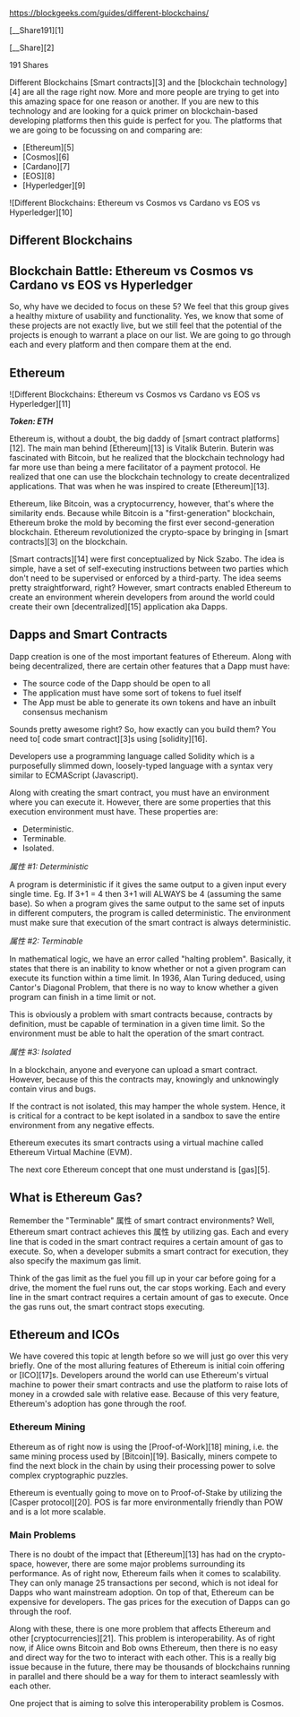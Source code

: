https://blockgeeks.com/guides/different-blockchains/

[__Share191][1]

[__Share][2]

191 Shares

Different Blockchains  [Smart contracts][3] and the [blockchain technology][4] are all the rage right now. More and more people are trying to get into this amazing space for one reason or another. If you are new to this technology and are looking for a quick primer on blockchain-based developing platforms then this guide is perfect for you. The platforms that we are going to be focussing on and comparing are:

* [Ethereum][5]
* [Cosmos][6]
* [Cardano][7]
* [EOS][8]
* [Hyperledger][9]

![Different Blockchains: Ethereum vs Cosmos vs Cardano vs EOS vs Hyperledger][10]

## Different Blockchains

## Blockchain Battle: Ethereum vs Cosmos vs Cardano vs EOS vs Hyperledger

 

So, why have we decided to focus on these 5? We feel that this group gives a healthy mixture of usability and functionality. Yes, we know that some of these projects are not exactly live, but we still feel that the potential of the projects is enough to warrant a place on our list. We are going to go through each and every platform and then compare them at the end.

## Ethereum

![Different Blockchains: Ethereum vs Cosmos vs Cardano vs EOS vs Hyperledger][11]

_**Token: ETH**_

Ethereum is, without a doubt, the big daddy of [smart contract platforms][12]. The main man behind [Ethereum][13] is Vitalik Buterin. Buterin was fascinated with Bitcoin, but he realized that the blockchain technology had far more use than being a mere facilitator of a payment protocol. He realized that one can use the blockchain technology to create decentralized applications. That was when he was inspired to create [Ethereum][13].

Ethereum, like Bitcoin, was a cryptocurrency, however, that's where the similarity ends. Because while Bitcoin is a "first-generation" blockchain, Ethereum broke the mold by becoming the first ever second-generation blockchain. Ethereum revolutionized the crypto-space by bringing in [smart contracts][3] on the blockchain.

[Smart contracts][14] were first conceptualized by Nick Szabo. The idea is simple, have a set of self-executing instructions between two parties which don't need to be supervised or enforced by a third-party. The idea seems pretty straightforward, right? However, smart contracts enabled Ethereum to create an environment wherein developers from around the world could create their own [decentralized][15] application aka Dapps.

## Dapps and Smart Contracts

Dapp creation is one of the most important features of Ethereum.  Along with being decentralized, there are certain other features that a Dapp must have:

* The source code of the Dapp should be open to all
* The application must have some sort of tokens to fuel itself
* The App must be able to generate its own tokens and have an inbuilt consensus mechanism

Sounds pretty awesome right? So, how exactly can you build them? You need to[ code smart contract][3]s using [solidity][16].

Developers use a programming language called Solidity which is a purposefully slimmed down, loosely-typed language with a syntax very similar to ECMAScript (Javascript).

Along with creating the smart contract, you must have an environment where you can execute it. However, there are some properties that this execution environment must have. These properties are:

* Deterministic.
* Terminable.
* Isolated.

_属性 #1: Deterministic_

A program is deterministic if it gives the same output to a given input every single time. Eg. If 3+1 = 4 then 3+1 will ALWAYS be 4 (assuming the same base). So when a program gives the same output to the same set of inputs in different computers, the program is called deterministic. The environment must make sure that execution of the smart contract is always deterministic.

_属性 #2: Terminable_

In mathematical logic, we have an error called "halting problem". Basically, it states that there is an inability to know whether or not a given program can execute its function within a time limit. In 1936, Alan Turing deduced, using Cantor's Diagonal Problem, that there is no way to know whether a given program can finish in a time limit or not.

This is obviously a problem with smart contracts because, contracts by definition, must be capable of termination in a given time limit. So the environment must be able to halt the operation of the smart contract.

_属性 #3: Isolated_

In a blockchain, anyone and everyone can upload a smart contract. However, because of this the contracts may, knowingly and unknowingly contain virus and bugs.

If the contract is not isolated, this may hamper the whole system. Hence, it is critical for a contract to be kept isolated in a sandbox to save the entire environment from any negative effects.

Ethereum executes its smart contracts using a virtual machine called Ethereum Virtual Machine (EVM).

The next core Ethereum concept that one must understand is [gas][5].

## What is Ethereum Gas?

Remember the "Terminable" 属性 of smart contract environments? Well, Ethereum smart contract achieves this 属性 by utilizing gas. Each and every line that is coded in the smart contract requires a certain amount of gas to execute. So, when a developer submits a smart contract for execution, they also specify the maximum gas limit.

Think of the gas limit as the fuel you fill up in your car before going for a drive, the moment the fuel runs out, the car stops working. Each and every line in the smart contract requires a certain amount of gas to execute. Once the gas runs out, the smart contract stops executing.

## Ethereum and ICOs

We have covered this topic at length before so we will just go over this very briefly. One of the most alluring features of Ethereum is initial coin offering or [ICO][17]s. Developers around the world can use Ethereum's virtual machine to power their smart contracts and use the platform to raise lots of money in a crowded sale with relative ease. Because of this very feature, Ethereum's adoption has gone through the roof.

### Ethereum Mining

Ethereum as of right now is using the [Proof-of-Work][18] mining, i.e. the same mining process used by [Bitcoin][19]. Basically, miners compete to find the next block in the chain by using their processing power to solve complex cryptographic puzzles.

Ethereum is eventually going to move on to Proof-of-Stake by utilizing the [Casper protocol][20]. POS is far more environmentally friendly than POW and is a lot more scalable.

### Main Problems

There is no doubt of the impact that [Ethereum][13] has had on the crypto-space, however, there are some major problems surrounding its performance. As of right now, Ethereum fails when it comes to scalability. They can only manage 25 transactions per second, which is not ideal for Dapps who want mainstream adoption. On top of that, Ethereum can be expensive for developers. The gas prices for the execution of Dapps can go through the roof.

Along with these, there is one more problem that affects Ethereum and other [cryptocurrencies][21]. This problem is interoperability. As of right now, if Alice owns Bitcoin and Bob owns Ethereum, then there is no easy and direct way for the two to interact with each other. This is a really big issue because in the future, there may be thousands of blockchains running in parallel and there should be a way for them to interact seamlessly with each other.

One project that is aiming to solve this interoperability problem is Cosmos.
